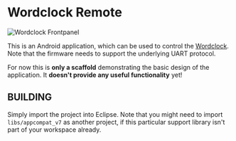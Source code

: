 # Wordclock Remote

![Wordclock Frontpanel][0]

This is an Android application, which can be used to control the
[Wordclock][1]. Note that the firmware needs to support the underlying UART
protocol.

For now this is **only a scaffold** demonstrating the basic design of the
application. It **doesn't provide any useful functionality** yet!

## BUILDING

Simply import the project into Eclipse. Note that you might need to import
`libs/appcompat_v7` as another project, if this particular support library
isn't part of your workspace already.

[0]: https://raw.githubusercontent.com/Wordclock/remote/master/ic_launcher-web.png "Wordclock Remote"
[1]: https://github.com/Wordclock/firmware

